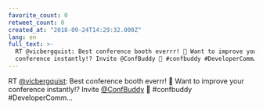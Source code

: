 ```yaml
---
favorite_count: 0
retweet_count: 0
created_at: "2018-09-24T14:29:32.000Z"
lang: en
full_text: >-
  RT @vicbergquist: Best conference booth everrr! 👏 Want to improve your
  conference instantly!? Invite @ConfBuddy 💌 #confbuddy #DeveloperComm…
---
```


RT [@vicbergquist](https://twitter.com/vicbergquist): Best conference booth
everrr! 👏 Want to improve your conference instantly!? Invite
[@ConfBuddy](https://twitter.com/ConfBuddy) 💌 #confbuddy #DeveloperComm…
